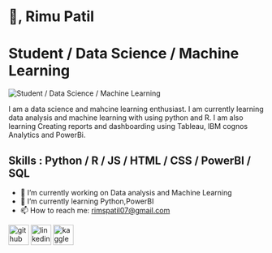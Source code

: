 # 👋, Rimu Patil
#  Student / Data Science / Machine Learning
![ Student / Data Science / Machine Learning](https://png.pngtree.com/background/20210714/original/pngtree-data-science-background-banner-template-design-picture-image_1246228.jpg)

 I am a data science and mahcine learning enthusiast. I am currently learning data analysis and machine learning with using python and R. I am also learning Creating reports and dashboarding using Tableau, IBM cognos Analytics and PowerBi.

## Skills : Python / R / JS / HTML / CSS / PowerBI / SQL

- 🔭 I’m currently working on Data analysis and Machine Learning  
- 🌱 I’m currently learning Python,PowerBI 
- 📫 How to reach me: rimspatil07@gmail.com 


[<img src='https://cdn.jsdelivr.net/npm/simple-icons@3.0.1/icons/github.svg' alt='github' height='40'>](https://github.com/rpatil07)  [<img src='https://cdn.jsdelivr.net/npm/simple-icons@3.0.1/icons/linkedin.svg' alt='linkedin' height='40'>](https://www.linkedin.com/in/https://www.linkedin.com/in/rimupatil//)  [<img src='https://cdn.jsdelivr.net/npm/simple-icons@3.0.1/icons/kaggle.svg' alt='kaggle' height='40'>](https://www.kaggle.com/rimspatil)  

